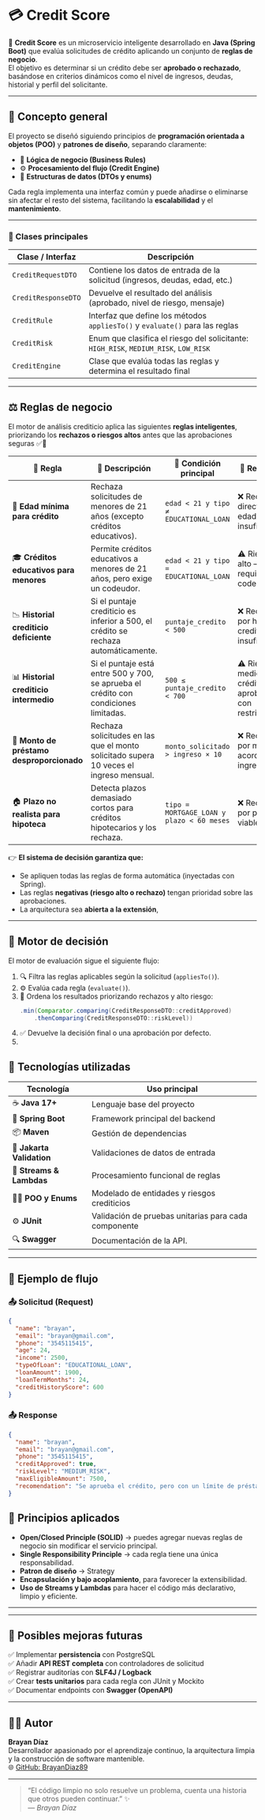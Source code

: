 # 💳 Credit Score

🚀 **Credit Score** es un microservicio inteligente desarrollado en **Java (Spring Boot)** que evalúa solicitudes de crédito aplicando un conjunto de **reglas de negocio**.  
El objetivo es determinar si un crédito debe ser **aprobado o rechazado**, basándose en criterios dinámicos como el nivel de ingresos, deudas, historial y perfil del solicitante.

---

## 🧠 Concepto general

El proyecto se diseñó siguiendo principios de **programación orientada a objetos (POO)** y **patrones de diseño**, separando claramente:

- 🧩 **Lógica de negocio (Business Rules)**  
- ⚙️ **Procesamiento del flujo (Credit Engine)**  
- 🧾 **Estructuras de datos (DTOs y enums)**  

Cada regla implementa una interfaz común y puede añadirse o eliminarse sin afectar el resto del sistema, facilitando la **escalabilidad** y el **mantenimiento**.

---


### 📘 Clases principales

| Clase / Interfaz | Descripción |
|------------------|-------------|
| `CreditRequestDTO` | Contiene los datos de entrada de la solicitud (ingresos, deudas, edad, etc.) |
| `CreditResponseDTO` | Devuelve el resultado del análisis (aprobado, nivel de riesgo, mensaje) |
| `CreditRule` | Interfaz que define los métodos `appliesTo()` y `evaluate()` para las reglas |
| `CreditRisk` | Enum que clasifica el riesgo del solicitante: `HIGH_RISK`, `MEDIUM_RISK`, `LOW_RISK` |
| `CreditEngine` | Clase que evalúa todas las reglas y determina el resultado final |

---

## ⚖️ Reglas de negocio

El motor de análisis crediticio aplica las siguientes **reglas inteligentes**, priorizando los **rechazos o riesgos altos** antes que las aprobaciones seguras ✅🚫  

| 🧩 Regla | 🧠 Descripción | 🎯 Condición principal | 🧾 Resultado |
|-----------|----------------|------------------------|--------------|
| 🧓 **Edad mínima para crédito** | Rechaza solicitudes de menores de 21 años (excepto créditos educativos). | `edad < 21 y tipo ≠ EDUCATIONAL_LOAN` | ❌ Rechazo directo por edad insuficiente. |
| 🎓 **Créditos educativos para menores** | Permite créditos educativos a menores de 21 años, pero exige un codeudor. | `edad < 21 y tipo = EDUCATIONAL_LOAN` | ⚠️ Riesgo alto — requiere codeudor. |
| 📉 **Historial crediticio deficiente** | Si el puntaje crediticio es inferior a 500, el crédito se rechaza automáticamente. | `puntaje_credito < 500` | ❌ Rechazo por historial crediticio insuficiente. |
| 📊 **Historial crediticio intermedio** | Si el puntaje está entre 500 y 700, se aprueba el crédito con condiciones limitadas. | `500 ≤ puntaje_credito < 700` | ⚠️ Riesgo medio — crédito aprobado con restricciones. |
| 💸 **Monto de préstamo desproporcionado** | Rechaza solicitudes en las que el monto solicitado supera 10 veces el ingreso mensual. | `monto_solicitado > ingreso × 10` | ❌ Rechazo por monto no acorde al ingreso. |
| 🏠 **Plazo no realista para hipoteca** | Detecta plazos demasiado cortos para créditos hipotecarios y los rechaza. | `tipo = MORTGAGE_LOAN y plazo < 60 meses` | ❌ Rechazo por plazo no viable. |

👉 **El sistema de decisión garantiza que:**  
- Se apliquen todas las reglas de forma automática (inyectadas con Spring).  
- Las reglas **negativas (riesgo alto o rechazo)** tengan prioridad sobre las aprobaciones.  
- La arquitectura sea **abierta a la extensión**,

---

## 🧮 Motor de decisión

El motor de evaluación sigue el siguiente flujo:

1. 🔍 Filtra las reglas aplicables según la solicitud (`appliesTo()`).
2. ⚙️ Evalúa cada regla (`evaluate()`).
3. 🧩 Ordena los resultados priorizando rechazos y alto riesgo:
   ```java
   .min(Comparator.comparing(CreditResponseDTO::creditApproved)
       .thenComparing(CreditResponseDTO::riskLevel))
4. ✅​ Devuelve la decisión final o una aprobación por defecto.
5. 
## 🧰 Tecnologías utilizadas

| Tecnología | Uso principal |
|-------------|----------------|
| ☕ **Java 17+** | Lenguaje base del proyecto |
| 🌱 **Spring Boot** | Framework principal del backend |
| 📦 **Maven** | Gestión de dependencias |
| 🧩 **Jakarta Validation** | Validaciones de datos de entrada |
| 🧮 **Streams & Lambdas** | Procesamiento funcional de reglas |
| 🧑‍💻 **POO y Enums** | Modelado de entidades y riesgos crediticios |
| ⚙️ **JUnit** | Validación de pruebas unitarias para cada componente |
| 🔍 **Swagger** | Documentación de la API. |

---

## 🧠 Ejemplo de flujo

### 📤 **Solicitud (Request)**

```json
{
  "name": "brayan",
  "email": "brayan@gmail.com",
  "phone": "3545115415",
  "age": 24,
  "income": 2500,
  "typeOfLoan": "EDUCATIONAL_LOAN",
  "loanAmount": 1900,
  "loanTermMonths": 24,
  "creditHistoryScore": 600
}

```

### 📤 **Response**

```json
{
  "name": "brayan",
  "email": "brayan@gmail.com",
  "phone": "3545115415",
  "creditApproved": true,
  "riskLevel": "MEDIUM_RISK",
  "maxEligibleAmount": 7500,
  "recomendation": "Se aprueba el crédito, pero con un límite de préstamo reducido."
}

```

## 🧩 Principios aplicados

- **Open/Closed Principle (SOLID)** → puedes agregar nuevas reglas de negocio sin modificar el servicio principal.  
- **Single Responsibility Principle** → cada regla tiene una única responsabilidad.
- **Patron de diseño** → Strategy
- **Encapsulación y bajo acoplamiento**, para favorecer la extensibilidad.  
- **Uso de Streams y Lambdas** para hacer el código más declarativo, limpio y eficiente.

---

---

## 🌟 Posibles mejoras futuras

✅ Implementar **persistencia** con PostgreSQL  
✅ Añadir **API REST completa** con controladores de solicitud  
✅ Registrar auditorías con **SLF4J / Logback**  
✅ Crear **tests unitarios** para cada regla con JUnit y Mockito  
✅ Documentar endpoints con **Swagger (OpenAPI)**  

---

## 👨‍💻 Autor

**Brayan Díaz**  
Desarrollador apasionado por el aprendizaje continuo, la arquitectura limpia y la construcción de software mantenible.  
🌐 [GitHub: BrayanDiaz89](https://github.com/BrayanDiaz89)

---

> “El código limpio no solo resuelve un problema, cuenta una historia que otros pueden continuar.” ✨  
> — *Brayan Díaz*



